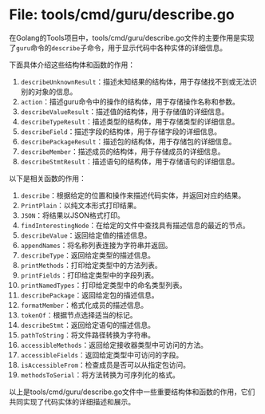 # File: tools/cmd/guru/describe.go

在Golang的Tools项目中，tools/cmd/guru/describe.go文件的主要作用是实现了`guru`命令的`describe`子命令，用于显示代码中各种实体的详细信息。

下面具体介绍这些结构体和函数的作用：

1. `describeUnknownResult`：描述未知结果的结构体，用于存储找不到或无法识别的对象的信息。
2. `action`：描述guru命令中的操作的结构体，用于存储操作名称和参数。
3. `describeValueResult`：描述值的结构体，用于存储值的详细信息。
4. `describeTypeResult`：描述类型的结构体，用于存储类型的详细信息。
5. `describeField`：描述字段的结构体，用于存储字段的详细信息。
6. `describePackageResult`：描述包的结构体，用于存储包的详细信息。
7. `describeMember`：描述成员的结构体，用于存储成员的详细信息。
8. `describeStmtResult`：描述语句的结构体，用于存储语句的详细信息。

以下是相关函数的作用：

1. `describe`：根据给定的位置和操作来描述代码实体，并返回对应的结果。
2. `PrintPlain`：以纯文本形式打印结果。
3. `JSON`：将结果以JSON格式打印。
4. `findInterestingNode`：在给定的文件中查找具有描述信息的最近的节点。
5. `describeValue`：返回给定值的描述信息。
6. `appendNames`：将名称列表连接为字符串并返回。
7. `describeType`：返回给定类型的描述信息。
8. `printMethods`：打印给定类型中的方法列表。
9. `printFields`：打印给定类型中的字段列表。
10. `printNamedTypes`：打印给定类型中的命名类型列表。
11. `describePackage`：返回给定包的描述信息。
12. `formatMember`：格式化成员的描述信息。
13. `tokenOf`：根据节点选择适当的标记。
14. `describeStmt`：返回给定语句的描述信息。
15. `pathToString`：将文件路径转换为字符串。
16. `accessibleMethods`：返回给定接收器类型中可访问的方法。
17. `accessibleFields`：返回给定类型中可访问的字段。
18. `isAccessibleFrom`：检查成员是否可以从指定包访问。
19. `methodsToSerial`：将方法转换为可序列化的格式。

以上是tools/cmd/guru/describe.go文件中一些重要结构体和函数的作用，它们共同实现了代码实体的详细描述和展示。

